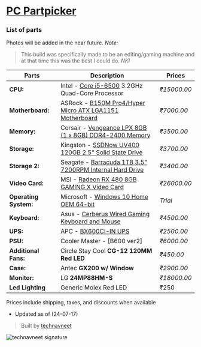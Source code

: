 # [PC Partpicker](https://in.pcpartpicker.com/list/RCsWqk)
### **List of parts**
Photos will be added in the near future.
_Note:_
> This build was specifically made to be an editing/gaming machine and at that time this was the best I could do. _NKI_

| Parts | Description | Prices |
| --- | --- | --- |
| **CPU:** |  Intel - [Core i5-6500](https://in.pcpartpicker.com/product/xwhj4D/intel-cpu-bx80662i56500) 3.2GHz Quad-Core Processor | _₹15000.00_ |
| **Motherboard:** | ASRock - [B150M Pro4/Hyper Micro ATX LGA1151 Motherboard](https://in.pcpartpicker.com/product/kcH48d/asrock-b150m-pro4hyper-micro-atx-lga1151-motherboard-b150m-pro4hyper) | _₹7000.00_ |
| **Memory:** | Corsair - [Vengeance LPX 8GB (1 x 8GB) DDR4-2400 Memory](https://in.pcpartpicker.com/product/sMbkcf/corsair-memory-cmk8gx4m1a2400c16) | _₹3500.00_ |
| **Storage:** | Kingston - [SSDNow UV400 120GB 2.5" Solid State Drive](https://in.pcpartpicker.com/product/GPFXsY/kingston-ssdnow-uv400-120gb-25-solid-state-drive-suv400s37120g) | _₹3700.00_ |
| **Storage 2:** | Seagate - [Barracuda 1TB 3.5" 7200RPM Internal Hard Drive](https://in.pcpartpicker.com/product/kLmLrH/seagate-internal-hard-drive-st31000524as) | _₹3400.00_ | 
| **Video Card:** | MSI - [Radeon RX 480 8GB GAMING X Video Card](https://in.pcpartpicker.com/product/7wgPxr/msi-radeon-rx-480-8gb-gaming-x-video-card-radeon-rx-480-gaming-x-8g) | _₹26000.00_ |
| **Operating System:** | Microsoft - [Windows 10 Home OEM 64-bit](https://in.pcpartpicker.com/product/wtgPxr/microsoft-os-kw900140) | _Trial_ | 
| **Keyboard:** | Asus - [Cerberus Wired Gaming Keyboard and Mouse](https://in.pcpartpicker.com/product/tn648d/asus-cerberus-wired-gaming-keyboard-cerberus-keyboard) | _₹4500.00_ | 
| **UPS:** | APC - [BX600CI-IN UPS](https://in.pcpartpicker.com/product/RVcMnQ/apc-ups-bx600ciin) | _₹2500.00_ |
| **PSU:** | Cooler Master -  [B600 ver2] | _₹6000.00_ |
| **Additional Fans:** | Circle Stay Cool **CG-12 120MM Red LED** | _₹450.00_ |
| **Case:** | Antec **GX200 w/ Window** | _₹2900.00_ |
| **Monitor:** | LG **24MP88HM-S** | _₹18000.00_ | 
| **Led Lighting** | Generic Molex Red LED | ₹250 |

Prices include shipping, taxes, and discounts when available

* Updated as of (24-07-17)
> Built by [technavneet](http://www.technavneet.com)

![technavneet signature](https://cdn.rawgit.com/Navneet-Suresh/media/6aead988b29693478e1d3f699fe206f9474df05b/photos/forum-signature.jpg)

